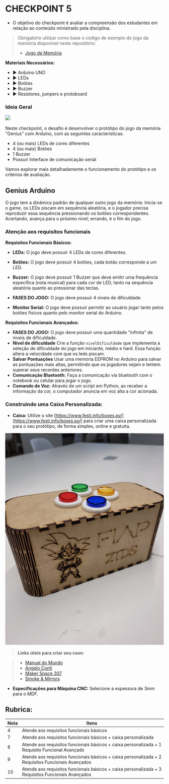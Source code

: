 # CHECKPOINT 5

- O objetivo do checkpoint é avaliar a compreensão dos estudantes em relação ao conteúdo ministrado pela disciplina.

> Obrigatório utilizar como base o código de exemplo do jogo da memória disponível neste repositório:
>   - [Jogo da Memória](jogomemoria/jogomemoria.ino)

**Materiais Necessários:**
    
- ▶️ Arduino UNO
- ▶️ LEDs
- ▶️ Botões
- ▶️ Buzzer
- ▶️ Resistores, jumpers e protoboard

### Ideia Geral

![](https://a-static.mlcdn.com.br/800x560/brinquedo-jogo-de-memoria-genius-original-estrela/brinquedos4fun/getl-02/39032d051bde243d3c66f081141c1ee9.jpg)

Neste checkpoint, o desafio é desenvolver o protótipo do jogo da memória "Genius" com Arduino, com as seguintes características:

- 4 (ou mais) LEDs de cores diferentes
- 4 (ou mais) Botões
- 1 Buzzer
- Possuir Interface de comunicação serial

Vamos explorar mais detalhadamente o funcionamento do protótipo e os critérios de avaliação.

## Genius Arduino

O jogo tem a dinâmica padrão de qualquer outro jogo da memória: Inicia-se o game, os LEDs piscam em sequência aleatória, e o jogador precisa reproduzir essa sequência pressionando os botões correspondentes. Acertando, avança para o próximo nível; errando, é o fim do jogo.

### Atenção aos requisitos funcionais

**Requisitos Funcionais Básicos:**

- **LEDs:** O jogo deve possuir 4 LEDs de cores diferentes.
- **Botões:** O jogo deve possuir 4 botões, cada botão corresponde a um LED.
- **Buzzer:** O jogo deve possuir 1 Buzzer que deve emitir uma frequência específica (nota musical) para cada cor de LED, tanto na sequência aleatória quanto ao pressionar das teclas.

- **FASES DO JOGO:** O jogo deve possuir 4 niveis de dificuldade.
- **Monitor Serial:** O jogo deve possuir permitir ao usuário jogar tanto pelos botões físicos quanto pelo monitor serial do Arduino.

**Requisitos Funcionais Avançados:**

- **FASES DO JOGO:** O jogo deve possuir uma quantidade "infinita" de niveis de dificuldade.
- **Nivel de dificuldade** Crie a função ``nivelDificuldade`` que implementa a seleção de dificuldade do jogo em iniciante, médio e hard. Essa função altera a velocidade com que os leds piscam.
- **Salvar Pontuações** Usar uma memória EEPROM no Arduino para salvar as pontuações mais altas, permitindo que os jogadores vejam e tentem superar seus recordes anteriores.
- **Comunicação Bluetooth:** Faça a comunicação via bluetooth com o notebook ou celular para jogar o jogo.
- **Comando de Voz:** Através de um script em Python, ao receber a informação da cor, o computador anuncia em voz alta a cor acionada.

### Construindo uma Caixa Personalizada:

- **Caixa:** Utilize o site [https://www.festi.info/boxes.py/](https://www.festi.info/boxes.py/) para criar uma caixa personalizada para o seu protótipo, de forma simples, online e gratuita.

![](genius-arduino.jpeg)

> **Links úteis para criar seu case:**

>    - [Manual do Mundo](https://www.youtube.com/watch?v=BwU0hSmWYdA&ab_channel=ManualdoMundo)
>    - [Angelo Conti](https://www.youtube.com/watch?v=4cI-WXnPCzU&ab_channel=AngeloConti)
>    - [Maker Space 307](https://www.youtube.com/watch?v=1wWAfO6k0t4&t=391s&ab_channel=MakerSpace307)
>    - [Smoke & Mirrors](https://www.youtube.com/watch?v=8q7HpDpOJ1U)

- **Especificações para Máquina CNC:** Selecione a espessura de 3mm para o MDF.

## **Rubrica:**

| Nota | Itens |
|------|-------|
| 4    | Atende aos requisitos funcionais básicos |
| 7    | Atende aos requisitos funcionais básicos + caixa personalizada|
| 8    | Atende aos requisitos funcionais básicos + caixa personalizada + 1 Requisito Funcional Avançado |
| 9    | Atende aos requisitos funcionais básicos + caixa personalizada + 2 Requisitos Funcionais Avançados |
| 10   | Atende aos requisitos funcionais básicos + caixa personalizada + 3 Requisitos Funcionais Avançados |